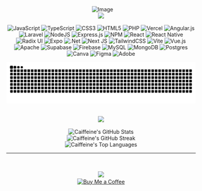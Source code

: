 <div align="center">
  <img width="1584" height="396" alt="Image" src="https://github.com/user-attachments/assets/f2f9a6b8-597c-40d2-9a1a-6fa5dabf0550" />
</div>

<div align="center">

  <img src="https://readme-typing-svg.demolab.com/?font=Press+Start+2P&size=25&color=FFFFFF&center=true&vCenter=true&width=400&height=40&lines=TECH+STACK" />
  
  <p>
    <img alt="JavaScript" src="https://img.shields.io/badge/javascript-%23323330.svg?style=plastic&logo=javascript&logoColor=%23F7DF1E" />
    <img alt="TypeScript" src="https://img.shields.io/badge/typescript-%23007ACC.svg?style=plastic&logo=typescript&logoColor=white" />
    <img alt="CSS3" src="https://img.shields.io/badge/css3-%231572B6.svg?style=plastic&logo=css3&logoColor=white" />
    <img alt="HTML5" src="https://img.shields.io/badge/html5-%23E34F26.svg?style=plastic&logo=html5&logoColor=white" />
    <img alt="PHP" src="https://img.shields.io/badge/php-%23777BB4.svg?style=plastic&logo=php&logoColor=white" />
    <img alt="Vercel" src="https://img.shields.io/badge/vercel-%23000000.svg?style=plastic&logo=vercel&logoColor=white" />
    <img alt="Angular.js" src="https://img.shields.io/badge/angular.js-%23E23237.svg?style=plastic&logo=angularjs&logoColor=white" />
    <img alt="Laravel" src="https://img.shields.io/badge/laravel-%23FF2D20.svg?style=plastic&logo=laravel&logoColor=white" />
    <img alt="NodeJS" src="https://img.shields.io/badge/node.js-6DA55F?style=plastic&logo=node.js&logoColor=white" />
    <img alt="Express.js" src="https://img.shields.io/badge/express.js-%23000000.svg?style=plastic&logo=express&logoColor=white" />
    <img alt="NPM" src="https://img.shields.io/badge/NPM-%23CB3837.svg?style=plastic&logo=npm&logoColor=white" />
    <img alt="React" src="https://img.shields.io/badge/react-%2320232a.svg?style=plastic&logo=react&logoColor=%2361DAFB" />
    <img alt="React Native" src="https://img.shields.io/badge/react_native-%2320232a.svg?style=plastic&logo=react&logoColor=%2361DAFB" />
    <img alt="Radix UI" src="https://img.shields.io/badge/radix%20ui-161618.svg?style=plastic&logo=radix-ui&logoColor=white" />
    <img alt="Expo" src="https://img.shields.io/badge/expo-1C1E24?style=plastic&logo=expo&logoColor=#D04A37" />
    <img alt=".Net" src="https://img.shields.io/badge/.NET-5C2D91?style=plastic&logo=.net&logoColor=white" />
    <img alt="Next JS" src="https://img.shields.io/badge/Next-black?style=plastic&logo=next.js&logoColor=white" />
    <img alt="TailwindCSS" src="https://img.shields.io/badge/tailwindcss-%2338B2AC.svg?style=plastic&logo=tailwind-css&logoColor=white" />
    <img alt="Vite" src="https://img.shields.io/badge/vite-%23646CFF.svg?style=plastic&logo=vite&logoColor=white" />
    <img alt="Vue.js" src="https://img.shields.io/badge/vue.js-%2335495e.svg?style=plastic&logo=vuedotjs&logoColor=%234FC08D" />
    <img alt="Apache" src="https://img.shields.io/badge/apache-%23D42029.svg?style=plastic&logo=apache&logoColor=white" />
    <img alt="Supabase" src="https://img.shields.io/badge/Supabase-3ECF8E?style=plastic&logo=supabase&logoColor=white" />
    <img alt="Firebase" src="https://img.shields.io/badge/firebase-a08021?style=plastic&logo=firebase&logoColor=ffcd34" />
    <img alt="MySQL" src="https://img.shields.io/badge/mysql-4479A1.svg?style=plastic&logo=mysql&logoColor=white" />
    <img alt="MongoDB" src="https://img.shields.io/badge/MongoDB-%234ea94b.svg?style=plastic&logo=mongodb&logoColor=white" />
    <img alt="Postgres" src="https://img.shields.io/badge/postgres-%23316192.svg?style=plastic&logo=postgresql&logoColor=white" />
    <img alt="Canva" src="https://img.shields.io/badge/Canva-%2300C4CC.svg?style=plastic&logo=Canva&logoColor=white" />
    <img alt="Figma" src="https://img.shields.io/badge/figma-%23F24E1E.svg?style=plastic&logo=figma&logoColor=white" />
    <img alt="Adobe" src="https://img.shields.io/badge/adobe-%23FF0000.svg?style=plastic&logo=adobe&logoColor=white" />
  </p>
  
  <picture>
    <source media="(prefers-color-scheme: dark)" srcset="https://raw.githubusercontent.com/Caiffeine/Caiffeine/output/github-snake-dark.svg" />
    <source media="(prefers-color-scheme: light)" srcset="https://raw.githubusercontent.com/Caiffeine/Caiffeine/output/github-snake.svg" />
    <img alt="github-snake" src="https://raw.githubusercontent.com/Caiffeine/Caiffeine/output/github-snake.svg" />
  </picture>

  <br> <img src="https://readme-typing-svg.demolab.com/?font=Press+Start+2P&size=25&color=FFFFFF&center=true&vCenter=true&width=400&height=40&lines=GITHUB+STATS" />

  <picture>
    <source media="(prefers-color-scheme: dark)" srcset="https://github-readme-stats.vercel.app/api?username=Caiffeine&theme=blue_navy&hide_border=false&include_all_commits=false&count_private=false" />
    <source media="(prefers-color-scheme: light)" srcset="https://github-readme-stats.vercel.app/api?username=Caiffeine&theme=prussian&hide_border=false&include_all_commits=false&count_private=false" />
    <img alt="Caiffeine's GitHub Stats" src="https://github-readme-stats.vercel.app/api?username=Caiffeine&theme=prussian&hide_border=false&include_all_commits=false&count_private=false" />
  </picture>
  <br/>
  <picture>
    <source media="(prefers-color-scheme: dark)" srcset="https://nirzak-streak-stats.vercel.app/?user=Caiffeine&theme=blue_navy&hide_border=false" />
    <source media="(prefers-color-scheme: light)" srcset="https://nirzak-streak-stats.vercel.app/?user=Caiffeine&theme=prussian&hide_border=false" />
    <img alt="Caiffeine's GitHub Streak" src="https://nirzak-streak-stats.vercel.app/?user=Caiffeine&theme=prussian&hide_border=false" />
  </picture>
  <br/>
  <picture>
    <source media="(prefers-color-scheme: dark)" srcset="https://github-readme-stats.vercel.app/api/top-langs/?username=Caiffeine&theme=blue_navy&hide_border=false&include_all_commits=false&count_private=false&layout=compact" />
    <source media="(prefers-color-scheme: light)" srcset="https://github-readme-stats.vercel.app/api/top-langs/?username=Caiffeine&theme=prussian&hide_border=false&include_all_commits=false&count_private=false&layout=compact" />
    <img alt="Caiffeine's Top Languages" src="https://github-readme-stats.vercel.app/api/top-langs/?username=Caiffeine&theme=prussian&hide_border=false&include_all_commits=false&count_private=false&layout=compact" />
  </picture>
  
</div>

---

<div align="center">
  <br/><br/> <img src="https://readme-typing-svg.demolab.com/?font=Press+Start+2P&size=25&color=FFFFFF&center=true&vCenter=true&width=400&height=40&lines=SUPPORT" />
  <br> <a href="https://buymeacoffee.com/caiffeine">
    <img width="300" height="75" alt="Buy Me a Coffee" src="https://github.com/user-attachments/assets/b2ebc97a-1e75-4a58-a2ae-8ea1b3a7e1d4" />
  </a>
</div>
